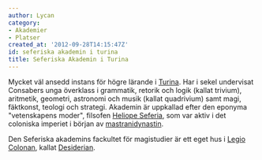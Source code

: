 ```yaml
---
author: Lycan
category:
- Akademier
- Platser
created_at: '2012-09-28T14:15:47Z'
id: seferiska akademin i turina
title: Seferiska Akademin i Turina
---
```

Mycket väl ansedd instans för högre lärande i [Turina]. Har i sekel undervisat Consabers unga överklass i grammatik, retorik och logik (kallat trivium), aritmetik, geometri, astronomi och musik (kallat quadrivium) samt magi, fäktkonst, teologi och strategi. Akademin är uppkallad efter den eponyma "vetenskapens moder", filsofen [Heliope Seferia], som var aktiv i det coloniska imperiet i början av [mastranidynastin].

Den Seferiska akademins fackultet för magistudier är ett eget hus i [Legio Colonan], kallat [Desiderian].

  [Turina]: Turina
  [Heliope Seferia]: Heliope_Seferia
  [mastranidynastin]: Mastrani
  [Legio Colonan]: Legio_Colonan
  [Desiderian]: Desiderian